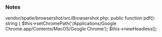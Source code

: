 ### Notes

vendor/spatie/browsershot/src/Browsershot.php:
public function pdf(): string {
$this->setChromePath('/Applications/Google Chrome.app/Contents/MacOS/Google Chrome');
$this->newHeadless();
